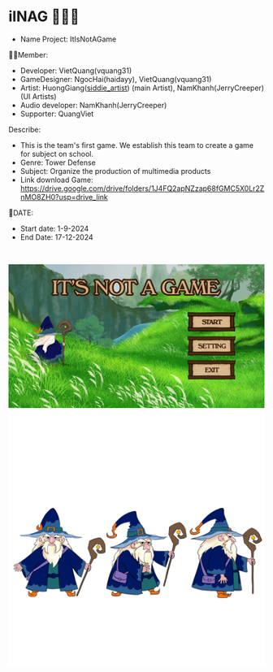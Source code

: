 # iINAG 🧙🏻‍♂️
 
 - Name Project: ItIsNotAGame

🧑‍🍳Member:
- Developer: VietQuang(vquang31)
- GameDesigner: NgocHai(haidayy), VietQuang(vquang31)
- Artist: HuongGiang([siddie_artist](https://www.instagram.com/siddie_artist/)) (main Artist), NamKhanh(JerryCreeper) (UI Artists)
- Audio developer: NamKhanh(JerryCreeper)
- Supporter: QuangViet

Describe:
- This is the team's first game. We establish this team to create a game for subject on school.
- Genre: Tower Defense
- Subject: Organize the production of multimedia products
- Link download Game: <a target = "_blank"> https://drive.google.com/drive/folders/1J4FQ2apNZzap68fGMC5X0Lr2ZnMO8ZH0?usp=drive_link </a>



📆DATE:
- Start date: 1-9-2024
- End Date: 17-12-2024
<br>

![Menu game](https://github.com/vquang31/itIsNotAGame/blob/master/Images/image%20(2).png "Menu game")
![Character](https://github.com/vquang31/itIsNotAGame/blob/master/Images/character.png "Character")
